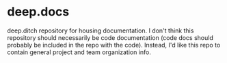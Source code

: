 # deep.docs
deep.ditch repository for housing documentation. I don't think this repository should necessarily be code documentation (code docs should probably be included in the repo with the code). Instead, I'd like this repo to contain general project and team organization info. 
